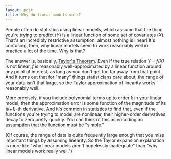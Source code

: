 ```yaml
---
layout: post
title: Why do linear models work?
---
```


People often do statistics using linear models, which assume that the thing you're trying to predict (*Y*) is a linear function of some set of covariates (*X*). That's an incredibly restrictive assumption; almost nothing is linear! It's confusing, then, why linear models seem to work reasonably well in practice a lot of the time. Why is that?

The answer is, basically, [Taylor's Theorem](http://en.wikipedia.org/wiki/Taylor%27s_theorem). Even if the true relation *Y = f(X)* is not linear, *f* is reasonably well-approximated by a linear function around any point of interest, as long as you don't get too far away from that point. And it turns out that for "many" things statisticians care about, the range of your data isn't that large, so the Taylor approximation of linearity works reasonably well.

More precisely, if you include polynomial terms up to order *k* in your linear model, then the approximation error is some function of the magnitude of its *(k+1)*-th derivative. And it's common in statistics to find that, even if the functions you're trying to model are nonlinear, their higher-order derivatives decay to zero pretty quickly. You can think of this as encoding an assumption that the function must be "simple."

(Of course, the range of data is quite frequently large enough that you miss important things by assuming linearity. So the Taylor expansion explanation is more like "why linear models aren't hopelessly inadequate" than "why linear models work really well.")
